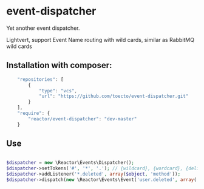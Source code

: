 # event-dispatcher

Yet another event dispatcher.

Lightvert, support Event Name routing with wild cards, similar as RabbitMQ wild cards

## Installation with composer:

```javascript
    "repositories": [
        {
            "type": "vcs",
            "url": "https://github.com/toecto/event-dispatcher.git"
        }
    ],
    "require": {
        "reactor/event-dispatcher": "dev-master"
    }
  ```
## Use

```php

$dispatcher = new \Reactor\Events\Dispatcher();
$dispatcher->setTokens('#', '*', '.'); // {wildcard}, {wordcard}, {delimiter} it is already done by default
$dispatcher->addListener('*.deleted', array($object, 'method'));
$dispatcher->dispatch(new \Reactor\Events\Event('user.deleted', array('some data')));

```
